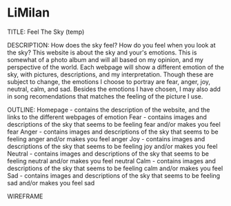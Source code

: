 # LiMilan

TITLE: 
  Feel The Sky (temp)

DESCRIPTION: 
  How does the sky feel? How do you feel when you look at the sky? This website is about the sky and your's emotions. This is somewhat of a photo album and will all based on my opinion, and my perspective of the world. Each webpage will show a different emotion of the sky, with pictures, descriptions, and my interpretation. Though these are subject to change, the emotions I choose to portray are fear, anger, joy, neutral, calm, and sad. Besides the emotions I have chosen, I may also add in song recomendations that matches the feeling of the picture I use. 

OUTLINE:
Homepage  -  contains the description of the website, and the links to the different webpages of emotion
  Fear    -  contains images and descriptions of the sky that seems to be feeling fear and/or makes you feel fear
  Anger   -  contains images and descriptions of the sky that seems to be feeling anger and/or makes you feel anger
  Joy     -  contains images and descriptions of the sky that seems to be feeling joy and/or makes you feel 
  Neutral -  contains images and descriptions of the sky that seems to be feeling neutral and/or makes you feel neutral
  Calm    -  contains images and descriptions of the sky that seems to be feeling calm and/or makes you feel 
  Sad     -  contains images and descriptions of the sky that seems to be feeling sad and/or makes you feel sad
  
WIREFRAME
